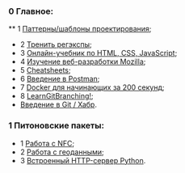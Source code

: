 ### 0 Главное:

** 1 [Паттерны/шаблоны проектирования](https://refactoring.guru/ru/design-patterns);
* 2 [Тренить регэкспы](https://regex101.com);
* 3 [Онлайн-учебник по HTML, CSS, JavaScript](http://code.mu/ru/markup/book/prime);
* 4 [Изучение веб-разработки Mozilla](https://developer.mozilla.org/ru/docs/Learn);
* 5 [Cheatsheets](https://cheatography.com);
* 6 [Введение в Postman](https://habr.com/ru/company/kolesa/blog/351250/);
* 7 [Docker для начинающих за 200 секунд](https://tproger.ru/articles/video-docker-dlja-nachinajushhih-za-200-sekund/);
* 8 [LearnGitBranching!](https://learngitbranching.js.org/?locale=ru_RU);
*   [Введение в Git / Хабр](https://habr.com/ru/post/472600/).

### 1 Питоновские пакеты:

* 1 [Работа с NFC](https://tproger.ru/articles/nfc-rfid-internals/);
* 2 [Работа с геоданными](https://pypi.org/project/ip2geotools/);
* 3 [Встроенный HTTP-сервер Python]().
